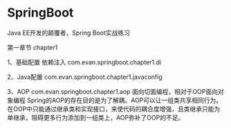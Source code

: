# SpringBoot
Java EE开发的颠覆者，Spring Boot实战练习

第一章节 chapter1

1、基础配置 依赖注入 com.evan.springboot.chapter1.di

2、Java配置 com.evan.springboot.chapter1.javaconfig

3、AOP com.evan.springboot.chapter1.aop
   面向切面编程，相对于OOP面向对象编程
   Spring的AOP的存在目的是为了解耦。AOP可以让一组类共享相同行为。在OOP中只能通过继承类和实现接口，来使代码的耦合度增强，且类继承只能为单继承，阻碍更多行为添加到一组类上，AOP弥补了OOP的不足。
